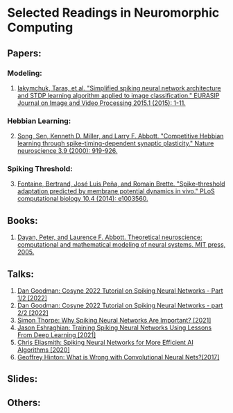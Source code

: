 # Selected Readings in Neuromorphic Computing
## Papers:
### Modeling:
1. [Iakymchuk, Taras, et al. "Simplified spiking neural network architecture and STDP learning algorithm applied to image classification." EURASIP Journal on Image and Video Processing 2015.1 (2015): 1-11.](https://link.springer.com/content/pdf/10.1186/s13640-015-0059-4.pdf?pdf=button)
### Hebbian Learning:
2. [Song, Sen, Kenneth D. Miller, and Larry F. Abbott. "Competitive Hebbian learning through spike-timing-dependent synaptic plasticity." Nature neuroscience 3.9 (2000): 919-926.](https://www.nature.com/articles/nn0900_919)
### Spiking Threshold:
3. [Fontaine, Bertrand, José Luis Peña, and Romain Brette. "Spike-threshold adaptation predicted by membrane potential dynamics in vivo." PLoS computational biology 10.4 (2014): e1003560.](https://pdfs.semanticscholar.org/340a/c2872b94a2146e081225908197127dd8bd77.pdf)

## Books:
1. [Dayan, Peter, and Laurence F. Abbott. Theoretical neuroscience: computational and mathematical modeling of neural systems. MIT press, 2005.](https://drive.google.com/file/d/0B9bX852JMJ__YTYzNWQ0ZmItYmU0MS00NjZmLTk1MTYtZTQ0ZDVlNDMxMDJj/view?resourcekey=0-VbLeRG9RwR4WHuVI5sA1PQ)
## Talks:
1. [Dan Goodman: Cosyne 2022 Tutorial on Spiking Neural Networks - Part 1/2 [2022]](https://youtu.be/GTXTQ_sOxak)
2. [Dan Goodman: Cosyne 2022 Tutorial on Spiking Neural Networks - part 2/2 [2022]](https://youtu.be/rfck_p0JrIc)
3. [Simon Thorpe: Why Spiking Neural Networks Are Important? [2021]](https://youtu.be/8K5oc4y0Vas)
4. [Jason Eshraghian: Training Spiking Neural Networks Using Lessons From Deep Learning [2021]](https://youtu.be/zldal7b7sJ4)
5. [Chris Eliasmith: Spiking Neural Networks for More Efficient AI Algorithms [2020]](https://youtu.be/PeW-TN3P1hk)
6. [Geoffrey Hinton: What is Wrong with Convolutional Neural Nets?[2017]](https://youtu.be/Jv1VDdI4vy4)
## Slides:
## Others:


